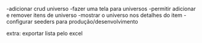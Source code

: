 -adicionar crud universo
-fazer uma tela para universos
-permitir adicionar e remover itens de universo
-mostrar o universo nos detalhes do item
-configurar seeders para produção/desenvolvimento

extra: exportar lista pelo excel